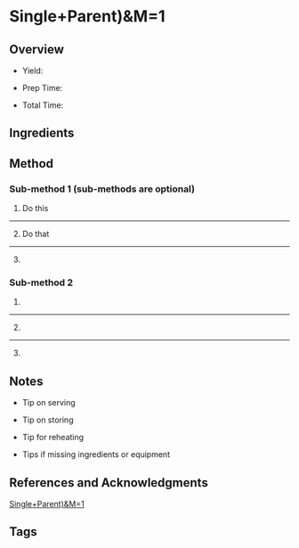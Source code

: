 # Single+Parent)&M=1

## Overview

- Yield:

- Prep Time:

- Total Time:

## Ingredients



## Method

### Sub-method 1 (sub-methods are optional)

1. Do this
---
2. Do that
---
3.

### Sub-method 2

1.
---
2.
---
3.

## Notes

- Tip on serving

- Tip on storing

- Tip for reheating

- Tips if missing ingredients or equipment

## References and Acknowledgments

[Single+Parent)&M=1](http://marriedsingleparent.blogspot.com/2012/07/lemon-blueberry-zucchini-bread-wlemon.html?utm_source=feedburner&utm_medium=feed&utm_campaign=Feed:+Married/singleParent+(Married/Single+Parent)&m=1)

## Tags


